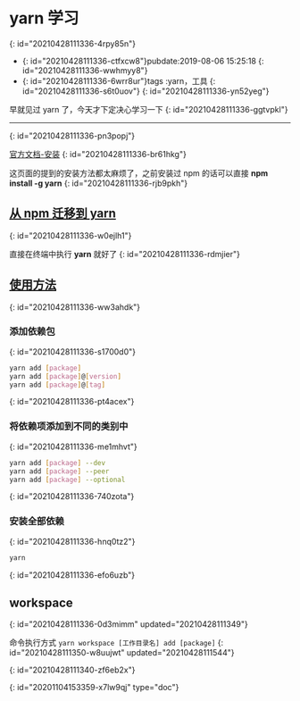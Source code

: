 # yarn 学习
{: id="20210428111336-4rpy85n"}

- {: id="20210428111336-ctfxcw8"}pubdate:2019-08-06 15:25:18
  {: id="20210428111336-wwhmyy8"}
- {: id="20210428111336-6wrr8ur"}tags :yarn，工具
  {: id="20210428111336-s6t0uov"}
{: id="20210428111336-yn52yeg"}

早就见过 yarn 了，今天才下定决心学习一下
{: id="20210428111336-ggtvpkl"}

---
{: id="20210428111336-pn3popj"}

[官方文档-安装](https://yarn.bootcss.com/docs/install/#windows-stable)
{: id="20210428111336-br61hkg"}

这页面的提到的安装方法都太麻烦了，之前安装过 npm 的话可以直接 **npm install -g yarn**
{: id="20210428111336-rjb9pkh"}

## [从 npm 迁移到 yarn](https://yarnpkg.com/lang/zh-hans/docs/migrating-from-npm/)
{: id="20210428111336-w0ejlh1"}

直接在终端中执行 **yarn** 就好了
{: id="20210428111336-rdmjier"}

## [使用方法](https://yarn.bootcss.com/docs/usage/)
{: id="20210428111336-ww3ahdk"}

### 添加依赖包
{: id="20210428111336-s1700d0"}

```bash
yarn add [package]
yarn add [package]@[version]
yarn add [package]@[tag]
```
{: id="20210428111336-pt4acex"}

### 将依赖项添加到不同的类别中
{: id="20210428111336-me1mhvt"}

```bash
yarn add [package] --dev
yarn add [package] --peer
yarn add [package] --optional
```
{: id="20210428111336-740zota"}

### 安装全部依赖
{: id="20210428111336-hnq0tz2"}

```bash
yarn
```
{: id="20210428111336-efo6uzb"}

## workspace
{: id="20210428111336-0d3mimm" updated="20210428111349"}

命令执行方式 `yarn workspace [工作目录名] add [package]`
{: id="20210428111350-w8uujwt" updated="20210428111544"}

{: id="20210428111340-zf6eb2x"}


{: id="20201104153359-x7lw9qj" type="doc"}
